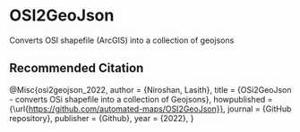 # OSI2GeoJson
Converts OSI shapefile (ArcGIS) into a collection of geojsons

## Recommended Citation

@Misc{osi2geojson_2022,
  author       = {Niroshan, Lasith},
  title        = {OSi2GeoJson - converts OSi shapefile into a collection of Geojsons},
  howpublished = {\url{https://github.com/automated-maps/OSI2GeoJson}},
  journal      = {GitHub repository},
  publisher    = {Github},
  year         = {2022},
}‌
